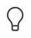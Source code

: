 <svg width="206" height="104" viewBox="0 0 180 30" fill="none" xmlns="http://www.w3.org/2000/svg">
<g clip-path="url(#clip0)">
<path d="M25.1875 0C26.7663 0 28.2881 0.203451 29.7529 0.610352C31.2178 1.01725 32.585 1.59505 33.8545 2.34375C35.1403 3.09245 36.304 3.98763 37.3457 5.0293C38.3874 6.07096 39.2826 7.2347 40.0312 8.52051C40.7799 9.79004 41.3577 11.1572 41.7646 12.6221C42.1716 14.0869 42.375 15.6087 42.375 17.1875C42.375 19.5475 41.9274 21.7367 41.0322 23.7549C40.137 25.7731 38.8594 27.6042 37.1992 29.248C35.8483 30.5827 34.8066 32.0719 34.0742 33.7158C33.3581 35.3597 33 37.1419 33 39.0625V45.3125C33 45.9635 32.8779 46.5739 32.6338 47.1436C32.3896 47.7132 32.056 48.2096 31.6328 48.6328C31.2096 49.056 30.7132 49.3896 30.1436 49.6338C29.5739 49.8779 28.9635 50 28.3125 50H22.0625C21.4115 50 20.8011 49.8779 20.2314 49.6338C19.6618 49.3896 19.1654 49.056 18.7422 48.6328C18.319 48.2096 17.9854 47.7132 17.7412 47.1436C17.4971 46.5739 17.375 45.9635 17.375 45.3125V39.0625C17.375 37.1419 17.0088 35.3597 16.2764 33.7158C15.5602 32.0719 14.5267 30.5827 13.1758 29.248C11.5156 27.6042 10.238 25.7731 9.34277 23.7549C8.44759 21.7367 8 19.5475 8 17.1875C8 15.6087 8.20345 14.0869 8.61035 12.6221C9.01725 11.1572 9.59505 9.79004 10.3438 8.52051C11.0924 7.2347 11.9876 6.07096 13.0293 5.0293C14.071 3.98763 15.2266 3.09245 16.4961 2.34375C17.7819 1.59505 19.1572 1.01725 20.6221 0.610352C22.0869 0.203451 23.6087 0 25.1875 0ZM28.3125 46.875C28.7357 46.875 29.1019 46.7204 29.4111 46.4111C29.7204 46.1019 29.875 45.7357 29.875 45.3125V40.625H20.5V45.3125C20.5 45.7357 20.6546 46.1019 20.9639 46.4111C21.2731 46.7204 21.6393 46.875 22.0625 46.875H28.3125ZM29.9482 37.5C30.1598 35.4004 30.6969 33.4961 31.5596 31.7871C32.4222 30.0781 33.5859 28.4831 35.0508 27.002C36.4017 25.6348 37.4352 24.1455 38.1514 22.5342C38.8838 20.9066 39.25 19.1243 39.25 17.1875C39.25 15.2507 38.8757 13.4277 38.127 11.7188C37.3945 10.0098 36.3936 8.52051 35.124 7.25098C33.8545 5.98145 32.3652 4.98047 30.6562 4.24805C28.9473 3.49935 27.1243 3.125 25.1875 3.125C23.2507 3.125 21.4277 3.49935 19.7188 4.24805C18.0098 4.98047 16.5205 5.98145 15.251 7.25098C13.9814 8.52051 12.9723 10.0098 12.2236 11.7188C11.4912 13.4277 11.125 15.2507 11.125 17.1875C11.125 19.1243 11.4831 20.9066 12.1992 22.5342C12.9316 24.1455 13.9733 25.6348 15.3242 27.002C16.7891 28.4831 17.9528 30.0781 18.8154 31.7871C19.6781 33.4961 20.2152 35.4004 20.4268 37.5H29.9482Z" fill="#444444"/>
</g>
<defs>
<clipPath id="clip0">
<rect width="206" height="104" fill="white"/>
</clipPath>
</defs>
</svg>